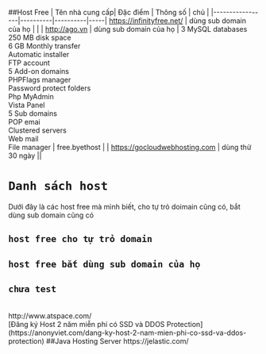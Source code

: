 ##Host Free
| Tên nhà cung cấp| Đặc điểm | Thông số | chủ |
|-----------------|----------|----------|-----|
https://infinityfree.net/ | dùng sub domain của họ | | |
http://ago.vn | dùng sub domain của họ | 3 MySQL databases<br>250 MB disk space<br>6 GB Monthly transfer<br>Automatic installer<br>FTP account<br>5 Add-on domains<br>PHPFlags manager<br>Password protect folders<br>Php MyAdmin<br>Vista Panel<br>5 Sub domains<br>POP emai<br>Clustered servers<br>Web mail<br>File manager | free.byethost |
| https://gocloudwebhosting.com | dùng thử 30 ngày ||
# `Danh sách host`
Dưới đây là các host free mà mình biết, cho tự trỏ doimain cũng có, bắt dùng sub domain cũng có
## `host free cho tự trỏ domain`
## `host free bắt dùng sub domain của họ`
## `chưa test`
<br>
http://www.atspace.com/ <br>
[Đăng ký Host 2 năm miễn phí có SSD và DDOS Protection](https://anonyviet.com/dang-ky-host-2-nam-mien-phi-co-ssd-va-ddos-protection)
##Java Hosting Server
https://jelastic.com/ <br>
